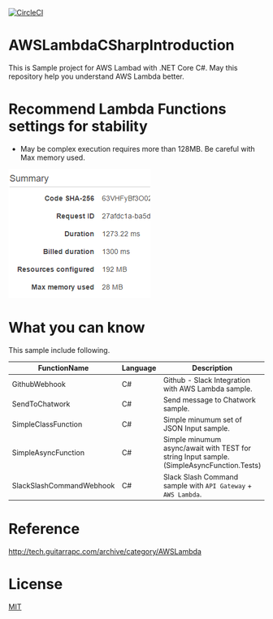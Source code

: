 [![CircleCI](https://circleci.com/gh/guitarrapc/AWSLambdaCSharpIntroduction.svg?style=svg)](https://circleci.com/gh/guitarrapc/AWSLambdaCSharpIntroduction)

# AWSLambdaCSharpIntroduction

This is Sample project for AWS Lambad with .NET Core C#. May this repository help you understand AWS Lambda better.

# Recommend Lambda Functions settings for stability

- May be complex execution requires more than 128MB. Be careful with Max memory used.

![](images/MemorySettings.png)

# What you can know

This sample include following.

FunctionName | Language | Description
---- | ---- | ----
GithubWebhook | C# | Github - Slack Integration with AWS Lambda sample.
SendToChatwork | C# | Send message to Chatwork sample.
SimpleClassFunction | C# | Simple minumum set of JSON Input sample.
SimpleAsyncFunction | C# | Simple minumum async/await with TEST for string Input sample. (SimpleAsyncFunction.Tests)
SlackSlashCommandWebhook | C# | Slack Slash Command sample with ```API Gateway``` + ```AWS Lambda```.

# Reference

http://tech.guitarrapc.com/archive/category/AWSLambda

# License

[MIT](https://github.com/guitarrapc/AzureFunctionsIntroduction/blob/master/LICENSE)
